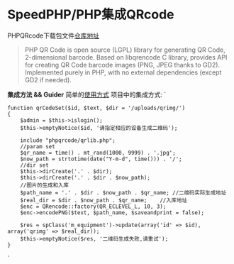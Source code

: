 # SpeedPHP/PHP集成QRcode

PHPQRcode下载包文件[仓库地址](http://phpqrcode.sourceforge.net/ "仓库地址")

> PHP QR Code is open source (LGPL) library for generating QR Code, 2-dimensional barcode. Based on libqrencode C library, provides API for creating QR Code barcode images (PNG, JPEG thanks to GD2). Implemented purely in PHP, with no external dependencies (except GD2 if needed).

**集成方法 && Guider**
简单的[使用方式](https://github.com/FreeSpider/QRCode/blob/master/src/qrcode.php "使用方式")
项目中的集成方式:
`

    function qrCodeSet($id, $text, $dir = '/uploads/qrimg/') 
	{
        $admin = $this->islogin();
        $this->emptyNotice($id, '请指定相应的设备生成二维码');

        include "phpqrcode/qrlib.php";
        //param set
        $qr_name = time() . mt_rand(1000, 9999) . '.jpg';
        $now_path = strtotime(date("Y-m-d", time())) . '/';
        //dir set
        $this->dirCreate('.' . $dir);
        $this->dirCreate('.' . $dir . $now_path);
        //图片的生成和入库
        $path_name = '.' . $dir . $now_path . $qr_name;	//二维码实际生成地址
        $real_dir = $dir . $now_path . $qr_name;	//入库地址
        $enc = QRencode::factory(QR_ECLEVEL_L, 10, 3);
        $enc->encodePNG($text, $path_name, $saveandprint = false);

        $res = spClass('m_equipment')->update(array('id' => $id), array('qrimg' => $real_dir));
        $this->emptyNotice($res, '二维码生成失败,请重试');
    }
`